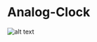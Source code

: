 # Analog-Clock

![alt text](https://patika-prod.s3-eu-central-1.amazonaws.com/userFiles/rehayi/projects/ZaGLeKLzdFFKudufM-analog-clock)
